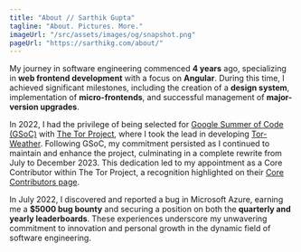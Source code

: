 ```yaml
---
title: "About // Sarthik Gupta"
tagline: "About. Pictures. More."
imageUrl: "/src/assets/images/og/snapshot.png"
pageUrl: "https://sarthikg.com/about/"
---
```


My journey in software engineering commenced **4 years** ago, specializing in **web frontend development** with a focus on **Angular**. During this time, I achieved significant milestones, including the creation of a **design system**, implementation of **micro-frontends**, and successful management of **major-version upgrades**.

In 2022, I had the privilege of being selected for [Google Summer of Code (GSoC)](https://summerofcode.withgoogle.com/) with [The Tor Project](https://www.torproject.org/), where I took the lead in developing [Tor-Weather](https://weather.torproject.org). Following GSoC, my commitment persisted as I continued to maintain and enhance the project, culminating in a complete rewrite from July to December 2023. This dedication led to my appointment as a Core Contributor within The Tor Project, a recognition highlighted on their [Core Contributors page](https://www.torproject.org/about/people/).

In July 2022, I discovered and reported a bug in Microsoft Azure, earning me a **$5000 bug bounty** and securing a position on both the **quarterly and yearly leaderboards**. These experiences underscore my unwavering commitment to innovation and personal growth in the dynamic field of software engineering.
